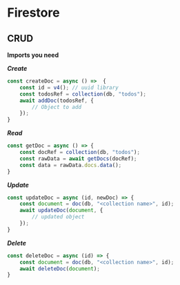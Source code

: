 # Firestore

## CRUD

**Imports you need**

***Create***
```js
const createDoc = async () =>  {
    const id = v4(); // uuid library
    const todosRef = collection(db, "todos");
    await addDoc(todosRef, {
        // Object to add
    });
}
```

***Read***
```js
const getDoc = async () => {
    const docRef = collection(db, "todos");
    const rawData = await getDocs(docRef);
    const data = rawData.docs.data();
}
```

***Update***
```js
const updateDoc = async (id, newDoc) => {
    const document = doc(db, "<collection name>", id);
    await updateDoc(document, {
        // updated object
    });
}
```

***Delete***
```js
const deleteDoc = async (id) => {
    const document = doc(db, "<collection name>", id);
    await deleteDoc(document);
}
```